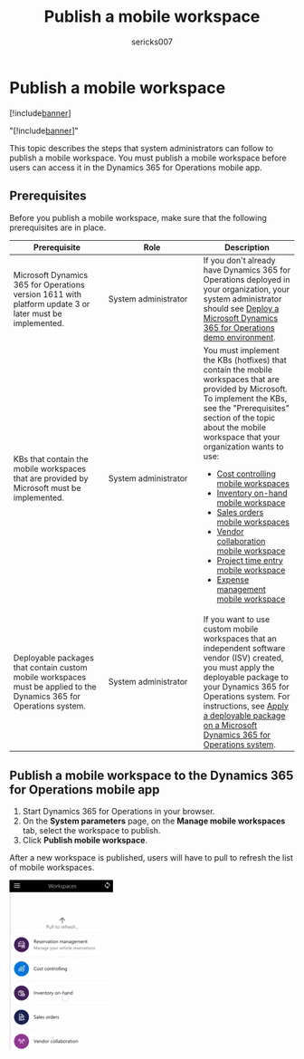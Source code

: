 ﻿---
# required metadata

title: Publish a mobile workspace
description: This topic describes the steps that system administrators can follow to publish a mobile workspace. You must publish a mobile workspace before users can access it in the Dynamics 365 for Operations mobile app. 
author: sericks007
manager: AnnBe
ms.date: 04/21/2017
ms.topic: article
ms.prod: 
ms.service: Dynamics365Operations
ms.technology: 

# optional metadata

# ms.search.form: 
# ROBOTS: 
audience: IT Pro
# ms.devlang: 
ms.reviewer: annbe
ms.search.scope: Operations, Platform
# ms.tgt_pltfrm: 
ms.custom: 272873
ms.assetid: e9a3028b-3559-4314-afcc-ea0319cdd154
ms.search.region: Global
# ms.search.industry: 
ms.author: sericks
ms.dyn365.ops.intro: Platform update 4
ms.search.validFrom: 2017-02-28

---

# Publish a mobile workspace

[!include[banner](../includes/banner.md)]

"[!include[banner](../includes/banner.md)]"


This topic describes the steps that system administrators can follow to publish a mobile workspace. You must publish a mobile workspace before users can access it in the Dynamics 365 for Operations mobile app. 

Prerequisites
-------------

Before you publish a mobile workspace, make sure that the following prerequisites are in place.

<table>
<colgroup>
<col width="33%" />
<col width="33%" />
<col width="33%" />
</colgroup>
<thead>
<tr class="header">
<th>Prerequisite</th>
<th>Role</th>
<th>Description</th>
</tr>
</thead>
<tbody>
<tr class="odd">
<td>Microsoft Dynamics 365 for Operations version 1611 with platform update 3 or later must be implemented.</td>
<td>System administrator</td>
<td>If you don't already have Dynamics 365 for Operations deployed in your organization, your system administrator should see <a href="https://docs.microsoft.com/en-us/dynamics365/operations/dev-itpro/deployment/deploy-demo-environment">Deploy a Microsoft Dynamics 365 for Operations demo environment</a>.</td>
</tr>
<tr class="even">
<td>KBs that contain the mobile workspaces that are provided by Microsoft must be implemented.</td>
<td>System administrator</td>
<td>You must implement the KBs (hotfixes) that contain the mobile workspaces that are provided by Microsoft. To implement the KBs, see the "Prerequisites" section of the topic about the mobile workspace that your organization wants to use:
<ul>
<li><a href="https://docs.microsoft.com/en-us/dynamics365/operations/financials/cost-accounting/cost-controlling-mobile-workspace">Cost controlling mobile workspaces</a></li>
<li><a href="https://docs.microsoft.com/en-us/dynamics365/operations/scm/production-control/inventory-on-hand-mobile-workspace">Inventory on-hand mobile workspace</a></li>
<li><a href="https://docs.microsoft.com/en-us/dynamics365/operations/scm/production-control/sales-orders-mobile-workspace">Sales orders mobile workspaces</a></li>
<li><a href="https://docs.microsoft.com/en-us/dynamics365/operations/scm/procurement/vendor-collaboration-mobile-workspace">Vendor collaboration mobile workspace</a></li>
<li><a href="https://docs.microsoft.com/en-us/dynamics365/operations/project-management/project-time-entry-mobile-workspace">Project time entry mobile workspace</a></li>
<li><a href="https://docs.microsoft.com/en-us/dynamics365/operations/financials/expense-management/expense-management-mobile-workspace">Expense management mobile workspace</a></li>
</ul></td>
</tr>
<tr class="odd">
<td>Deployable packages that contain custom mobile workspaces must be applied to the Dynamics 365 for Operations system.</td>
<td>System administrator</td>
<td>If you want to use custom mobile workspaces that an independent software vendor (ISV) created, you must apply the deployable package to your Dynamics 365 for Operations system. For instructions, see <a href="https://docs.microsoft.com/en-us/dynamics365/operations/dev-itpro/deployment/apply-deployable-package-system">Apply a deployable package on a Microsoft Dynamics 365 for Operations system</a>.</td>
</tr>
</tbody>
</table>

## Publish a mobile workspace to the Dynamics 365 for Operations mobile app
1.  Start Dynamics 365 for Operations in your browser.
2.  On the **System parameters** page, on the **Manage mobile workspaces** tab, select the workspace to publish.
3.  Click **Publish mobile workspace**.

After a new workspace is published, users will have to pull to refresh the list of mobile workspaces. 

[![Pull to refresh](./media/pull-to-refresh-list-of-workspaces-183x300.png)](./media/pull-to-refresh-list-of-workspaces.png)



